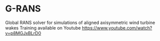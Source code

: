 # G-RANS
Global RANS solver for simulations of aligned axisymmetric wind turbine wakes
Training available on Youtube https://www.youtube.com/watch?v=p8MGJxBLrD0
